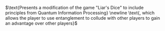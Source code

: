 $\text{Presents a modification of the game "Liar's Dice" to include principles from Quantum Information Processing} \newline \text{, which allows the player to use entanglement to collude with other players to gain an advantage over other players}$
